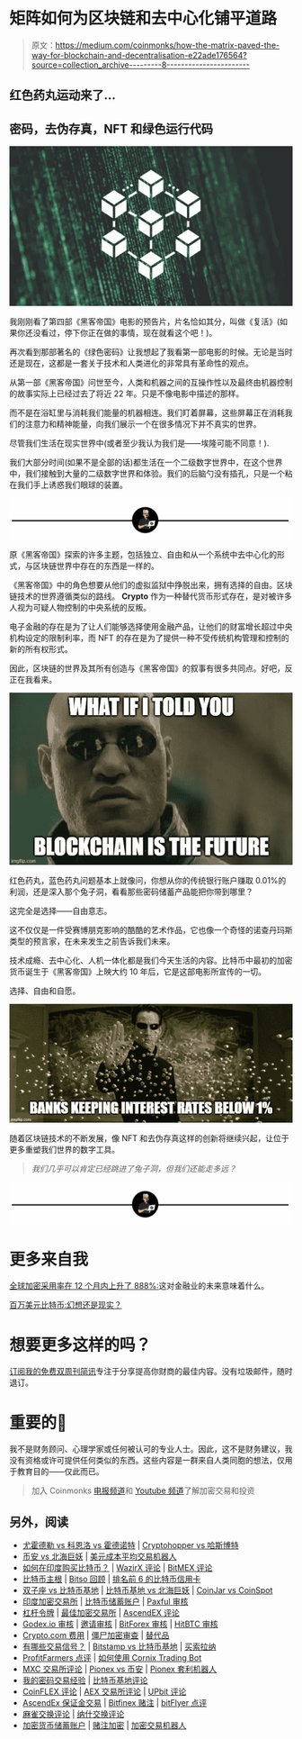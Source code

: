 # 矩阵如何为区块链和去中心化铺平道路

> 原文：<https://medium.com/coinmonks/how-the-matrix-paved-the-way-for-blockchain-and-decentralisation-e22ade176564?source=collection_archive---------8----------------------->

## 红色药丸运动来了…

## 密码，去伪存真，NFT 和绿色运行代码

![](img/6b843a3f36607760b25388dad23e99a6.png)

我刚刚看了第四部《黑客帝国》电影的预告片，片名恰如其分，叫做《复活》(如果你还没看过，停下你正在做的事情，现在就看这个吧！)。

再次看到那部著名的《绿色密码》让我想起了我看第一部电影的时候。无论是当时还是现在，这都是一套关于技术和人类进化的非常具有革命性的观点。

从第一部《黑客帝国》问世至今，人类和机器之间的互操作性以及最终由机器控制的故事实际上已经过去了将近 22 年。只是不像电影中描述的那样。

而不是在浴缸里与消耗我们能量的机器相连。我们盯着屏幕，这些屏幕正在消耗我们的注意力和精神能量，向我们展示一个在很多情况下并不真实的世界。

尽管我们生活在现实世界中(或者至少我认为我们是——埃隆可能不同意！).

我们大部分时间(如果不是全部的话)都生活在一个二级数字世界中，在这个世界中，我们接触到大量的二级数字世界和体验。我们的后脑勺没有插孔，只是一个粘在我们手上诱惑我们眼球的装置。

![](img/4f34c2ccae5561675db938aa3e775cb0.png)

原《黑客帝国》探索的许多主题，包括独立、自由和从一个系统中去中心化的形式，与区块链世界中存在的东西是一样的。

《黑客帝国》中的角色想要从他们的虚拟监狱中挣脱出来，拥有选择的自由。区块链技术的世界遵循类似的路线。 **Crypto** 作为一种替代货币形式存在，是对被许多人视为可疑人物控制的中央系统的反叛。

电子金融的存在是为了让人们能够选择使用金融产品，让他们的财富增长超过中央机构设定的限制利率，而 NFT 的存在是为了提供一种不受传统机构管理和控制的新的所有权形式。

因此，区块链的世界及其所有创造与《黑客帝国》的叙事有很多共同点。好吧，反正在我看来。

![](img/3eaccde0117f87bed72682367cbebdb7.png)

红色药丸，蓝色药丸问题基本上就像问，你想从你的传统银行账户赚取 0.01%的利润，还是深入那个兔子洞，看看那些密码储蓄产品能把你带到哪里？

这完全是选择——自由意志。

这不仅仅是一件受赛博朋克影响的酷酷的艺术作品，它也像一个奇怪的诺查丹玛斯类型的预言家，在未来发生之前告诉我们未来。

技术成瘾、去中心化、人机一体化都是我们今天生活的内容。比特币中最初的加密货币诞生于《黑客帝国》上映大约 10 年后，它是这部电影所宣传的一切。

选择、自由和自愿。

![](img/2a892e731fb79b372fd681c177bd0cff.png)

随着区块链技术的不断发展，像 NFT 和去伪存真这样的创新将继续兴起，让位于更多重塑我们世界的数字工具。

> *我们几乎可以肯定已经跳进了兔子洞，但我们还能走多远？*

![](img/4f34c2ccae5561675db938aa3e775cb0.png)

# 更多来自我

[全球加密采用率在 12 个月内上升了 888%:](/coinmonks/worldwide-crypto-adoption-rises-by-888-in-12-months-what-this-means-for-the-future-of-finance-276569cf1531)这对金融业的未来意味着什么。

[百万美元比特币:幻想还是现实？](https://medium.datadriveninvestor.com/million-dollar-bitcoin-fantasy-or-a-certain-reality-68feb9abd4c3)

# 想要更多这样的吗？

[订阅我的免费双周刊简讯](https://www.getrevue.co/profile/One_More_Thing)专注于分享提高你财商的最佳内容。没有垃圾邮件，随时退订。

# 重要的🚨

我不是财务顾问、心理学家或任何被认可的专业人士。因此，这不是财务建议，我没有资格或许可提供任何类似的东西。这些内容是一群来自人类同胞的想法，仅用于教育目的——仅此而已。

> 加入 Coinmonks [电报频道](https://t.me/coincodecap)和 [Youtube 频道](https://www.youtube.com/channel/UCbyDhTbOiKh2iUMKBi4-4Zg)了解加密交易和投资

## 另外，阅读

*   [尤霍德勒 vs 科恩洛 vs 霍德诺特](/coinmonks/youhodler-vs-coinloan-vs-hodlnaut-b1050acde55a) | [Cryptohopper vs 哈斯博特](https://blog.coincodecap.com/cryptohopper-vs-haasbot)
*   [币安 vs 北海巨妖](https://blog.coincodecap.com/binance-vs-kraken) | [美元成本平均交易机器人](https://blog.coincodecap.com/pionex-dca-bot)
*   [如何在印度购买比特币？](/coinmonks/buy-bitcoin-in-india-feb50ddfef94) | [WazirX 评论](/coinmonks/wazirx-review-5c811b074f5b) | [BitMEX 评论](https://blog.coincodecap.com/bitmex-review)
*   [比特币主根](https://blog.coincodecap.com/bitcoin-taproot) | [Bitso 回顾](https://blog.coincodecap.com/bitso-review) | [排名前 6 的比特币信用卡](/coinmonks/bitcoin-credit-card-bc8ab6f377c6)
*   [双子座 vs 比特币基地](https://blog.coincodecap.com/gemini-vs-coinbase) | [比特币基地 vs 北海巨妖](https://blog.coincodecap.com/kraken-vs-coinbase) | [CoinJar vs CoinSpot](https://blog.coincodecap.com/coinspot-vs-coinjar)
*   [印度加密交易所](/coinmonks/bitcoin-exchange-in-india-7f1fe79715c9) | [比特币储蓄账户](/coinmonks/bitcoin-savings-account-e65b13f92451) | [Paxful 审核](/coinmonks/paxful-review-4daf2354ab70)
*   [杠杆令牌](/coinmonks/leveraged-token-3f5257808b22) | [最佳加密交易所](/coinmonks/crypto-exchange-dd2f9d6f3769) | [AscendEX 评论](/coinmonks/ascendex-review-53e829cf75fa)
*   [Godex.io 审核](/coinmonks/godex-io-review-7366086519fb) | [邀请审核](/coinmonks/invity-review-70f3030c0502) | [BitForex 审核](https://blog.coincodecap.com/bitforex-review) | [HitBTC 审核](/coinmonks/hitbtc-review-c5143c5d53c2)
*   [Crypto.com 费用](/coinmonks/binance-fees-8588ec17965) | [僵尸加密审查](/coinmonks/botcrypto-review-2021-build-your-own-trading-bot-coincodecap-6b8332d736c7) | [替代品](https://blog.coincodecap.com/crypto-com-alternatives)
*   [有哪些交易信号？](https://blog.coincodecap.com/trading-signal) | [Bitstamp vs 比特币基地](https://blog.coincodecap.com/bitstamp-coinbase) | [买索拉纳](https://blog.coincodecap.com/buy-solana)
*   [ProfitFarmers 点评](https://blog.coincodecap.com/profitfarmers-review) | [如何使用 Cornix Trading Bot](https://blog.coincodecap.com/cornix-trading-bot)
*   [MXC 交易所评论](/coinmonks/mxc-exchange-review-3af0ec1cba8c) | [Pionex vs 币安](https://blog.coincodecap.com/pionex-vs-binance) | [Pionex 套利机器人](https://blog.coincodecap.com/pionex-arbitrage-bot)
*   [我的密码交易经验](/coinmonks/my-experience-with-crypto-copy-trading-d6feb2ce3ac5) | [比特币基地评论](/coinmonks/coinbase-review-6ef4e0f56064)
*   [CoinFLEX 评论](https://blog.coincodecap.com/coinflex-review) | [AEX 交易所评论](https://blog.coincodecap.com/aex-exchange-review) | [UPbit 评论](https://blog.coincodecap.com/upbit-review)
*   [AscendEx 保证金交易](https://blog.coincodecap.com/ascendex-margin-trading) | [Bitfinex 赌注](https://blog.coincodecap.com/bitfinex-staking) | [bitFlyer 点评](https://blog.coincodecap.com/bitflyer-review)
*   [麻雀交换评论](https://blog.coincodecap.com/sparrow-exchange-review) | [纳什交换评论](https://blog.coincodecap.com/nash-exchange-review)
*   [加密货币储蓄账户](/coinmonks/cryptocurrency-savings-accounts-be3bc0feffbf) | [赌注加密](https://blog.coincodecap.com/staking-crypto) | [加密交易机器人](https://blog.coincodecap.com/best-crypto-trading-bots)
